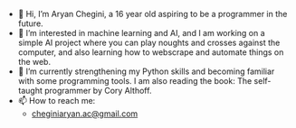 - 👋 Hi, I’m Aryan Chegini, a 16 year old aspiring to be a programmer in the future.
- 👀 I’m interested in machine learning and AI, and I am working on a simple AI project where you can play noughts and crosses against the computer, and also learning how to webscrape and automate things on the web.
- 🌱 I’m currently strengthening my Python skills and becoming familiar with some programming tools. I am also reading the book: The self-taught programmer by Cory Althoff.
- 📫 How to reach me:
  - cheginiaryan.ac@gmail.com



<!---
aryanchegini/aryanchegini is a ✨ special ✨ repository because its `README.md` (this file) appears on your GitHub profile.
You can click the Preview link to take a look at your changes.
--->
